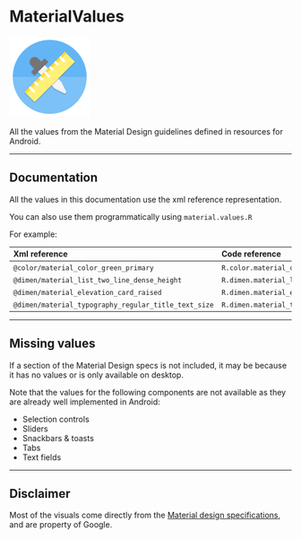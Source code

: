 <h1 class="project-name">MaterialValues</h1>

<img class="logo" src="images/logo.png" alt="Logo" />

<p class="project-desc">All the values from the Material Design guidelines defined in resources for Android.</p>

---

## Documentation

All the values in this documentation use the xml reference representation.

You can also use them programmatically using `material.values.R`

For example:

| Xml reference | Code reference |
| :--- | :--- |
| `@color/material_color_green_primary`                | `R.color.material_color_green_primary`
| `@dimen/material_list_two_line_dense_height`         | `R.dimen.material_list_two_line_dense_height`
| `@dimen/material_elevation_card_raised`              | `R.dimen.material_elevation_card_raised`
| `@dimen/material_typography_regular_title_text_size` | `R.dimen.material_typography_regular_title_text_size`


---

## Missing values

If a section of the Material Design specs is not included, it may be because it has no values or is only available on desktop.

Note that the values for the following components are not available as they are already well implemented in Android:

- Selection controls
- Sliders
- Snackbars & toasts
- Tabs
- Text fields

---

## Disclaimer

Most of the visuals come directly from the [Material design specifications](https://material.google.com), and are property of Google.

